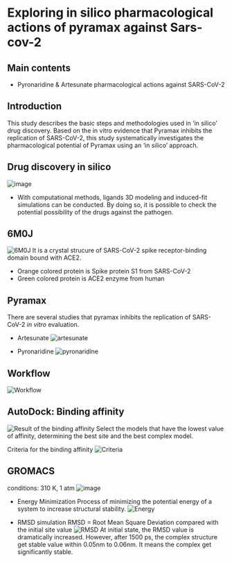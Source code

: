 # Exploring in silico pharmacological actions of pyramax against Sars-cov-2



## Main contents
- Pyronaridine & Artesunate pharmacological actions against SARS-CoV-2

## Introduction
This study describes the basic steps and methodologies used in ‘in silico’ drug discovery. Based on the in vitro evidence that Pyramax inhibits the replication of SARS-CoV-2, this study systematically investigates the pharmacological potential of Pyramax using an ‘in silico’ approach.

## Drug discovery in silico
![image](https://github.com/user-attachments/assets/8caec878-aec9-4f05-aa0a-fcd36252176b)
- With computational methods, ligands 3D modeling and induced-fit simulations can be conducted. By doing so, it is possible to check the potential possibility of the drugs against the pathogen.

## 6M0J
![6M0J](https://github.com/user-attachments/assets/29649489-8a54-4bee-b6a1-31392da2c9a3)
It is a crystal strucure of SARS-CoV-2 spike receptor-binding domain bound with ACE2.
- Orange colored protein is Spike protein S1 from SARS-CoV-2
- Green colored protein is ACE2 enzyme from human


## Pyramax
There are several studies that pyramax inhibits the replication of SARS-CoV-2 _in vitro_ evaluation.
- Artesunate
![artesunate](https://github.com/user-attachments/assets/b5bae163-6da3-4f7c-9c0d-da6cc95d6415)

- Pyronaridine
![pyronaridine](https://github.com/user-attachments/assets/33438295-e2f7-49d4-badb-0aeaf365e3f5)

## Workflow
![Workflow](https://github.com/user-attachments/assets/d5b35065-f35a-411e-b803-3e46e4af862e)

## AutoDock: Binding affinity
![Result of the binding affinity](https://github.com/user-attachments/assets/ed54bedc-c1dd-4d40-8786-fa7d9430a8e2)
Select the models that have the lowest value of affinity, determining the best site and the best complex model.

Criteria for the binding affinity
![Criteria](https://github.com/user-attachments/assets/7d4692e8-2d78-4b23-bd09-759dba71d1a1)

## GROMACS
conditions: 310 K, 1 atm
![image](https://github.com/user-attachments/assets/a6cf2c2c-1f6d-4eb6-b768-8d90f842db59)

- Energy Minimization
  Process of minimizing the potential energy of a system to increase structural stability.
![Energy](https://github.com/user-attachments/assets/a3f6c41c-5f69-447a-901c-68b2da5d098d)

-  RMSD simulation
  RMSD = Root Mean Square Deviation compared with the initial site value
![RMSD](https://github.com/user-attachments/assets/db3a2059-58e8-4f4d-b930-acf71d58aa04)
At initial state, the RMSD value is dramatically increased.
However, after 1500 ps, the complex structure get stable value within 0.05nm to 0.06nm. It means the complex get significantly stable.





